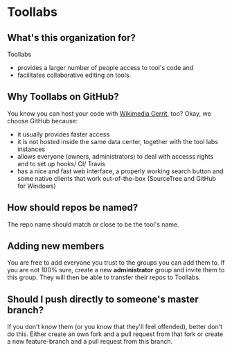 # Toollabs
## What's this organization for?

Toollabs
- provides a larger number of people access to tool's code and 
- facilitates collaborative editing on tools.

## Why Toollabs on GitHub?
You know you can host your code with [Wikimedia Gerrit](https://www.mediawiki.org/wiki/Gerrit/New_repositories), too? Okay, we choose GitHub because:
- it usually provides faster access
- it is not hosted inside the same data center, together with the tool labs instances
- allows everyone (owners, administrators) to deal with accesss rights and to set up hooks/ CI/ Travis
- has a nice and fast web interface, a properly working search button and some native clients that work out-of-the-box (SourceTree and GitHub for Windows)

## How should repos be named?
The repo name should match or close to be the tool's name.

## Adding new members
You are free to add everyone you trust to the groups you can add them to. If you are not 100% sure, create a new **administrator** group and invite them to this group. They will then be able to transfer their repos to Toollabs.

## Should I push directly to someone's master branch?
If you don't know them (or you know that they'll feel offended), better don't do this. Either create an own fork and a pull request from that fork or create a new feature-branch and a pull request from this branch.
